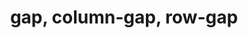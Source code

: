 ---
title: "gap, column-gap, row-gap"
description: "Properties for adding spacing between grid items, flex items and columns"
category: css
keywords: gap
last_test_date: "2022-12-28"
test_url: "/tests/css-gap.html"
test_results_url: "https://app.emailonacid.com/app/acidtest/OAnjtSK1hEGcC3V9Q30mzIU8xKXIqwNq0M4lZywGOhQIn/list"
stats: {
	apple-mail: {
		macos: {
			"13.1": "y"
		},
		ios: {
			"16.2": "y"
		}
	},
	gmail: {
		desktop-webmail: {
			"2022-12": "a #1"
		},
		ios: {
			"2022-12": "a #1"
		},
		android: {
			"2022-12": "a #1"
		},
        mobile-webmail: {
            "2022-12": "n"
        }
	},
    orange: {
        desktop-webmail: {
            "2022-12":"n"
        },
        ios: {
            "2022-12":"n"
        },
        android: {
            "2022-12":"n"
        }
    },
	outlook: {
		windows: {
			"2007": "n",
			"2010": "n",
			"2013": "n",
			"2016": "n",
			"2019": "n"
		},
		windows-mail: {
			"2022-12": "n"
		},
		macos: {
			"2022-12": "y"
		},
		outlook-com: {
			"2022-12": "a #1"
		},
		ios: {
			"2022-12": "a #1"
		},
		android: {
			"2022-12": "a #1"
		}
	},
	yahoo: {
		desktop-webmail: {
			"2022-12": "n"
		},
		ios: {
			"2022-12": "n"
		},
		android: {
			"2022-12": "n"
		}
	},
	aol: {
		desktop-webmail: {
			"2022-12": "n"
		},
		ios: {
			"2022-12": "n"
		},
		android: {
			"2022-12": "n"
		}
	},
	samsung-email: {
		android: {
			"6.1": "y"
		}
	},
    sfr: {
        desktop-webmail: {
            "2022-12":"y"
        },
        ios: {
            "2022-12":"y"
        },
        android: {
            "2022-12":"y"
        }
    },
	thunderbird: {
		macos: {
			"102.6.1": "y"
		}
	},
    protonmail: {
        desktop-webmail: {
            "2022-12":"y"
        },
        ios: {
            "2022-12":"y"
        },
        android: {
            "2022-12":"y"
        }
    },
    hey: {
        desktop-webmail: {
            "2022-12":"y"
        }
    },
    mail-ru: {
        desktop-webmail: {
            "2022-12":"y"
        }
    },
	fastmail: {
		desktop-webmail: {
			"2022-12": "a #2"
		}
	},
    laposte: {
        desktop-webmail: {
            "2022-12": "y"
        }
    },
    free-fr: {
        desktop-webmail: {
            "2022-12": "y"
        }
    },
    gmx: {
        desktop-webmail: {
            "2022-12": "n"
        }
    },
    t-online-de: {
        desktop-webmail: {
            "2022-12": "y"
        }
    }
}
notes_by_num: {
    "1": "Partial. Supports column-gap for flexbox.",
    "2": "Partial. Supports gap and column-gap for flexbox. Supports gap for multi-column layout (i.e. in conjunction with CSS column-count property)"
}
links: {
	"MDN: gap":"https://developer.mozilla.org/en-US/docs/Web/CSS/gap",
	"Can I use: gap":"https://caniuse.com/?search=gap"
}
---